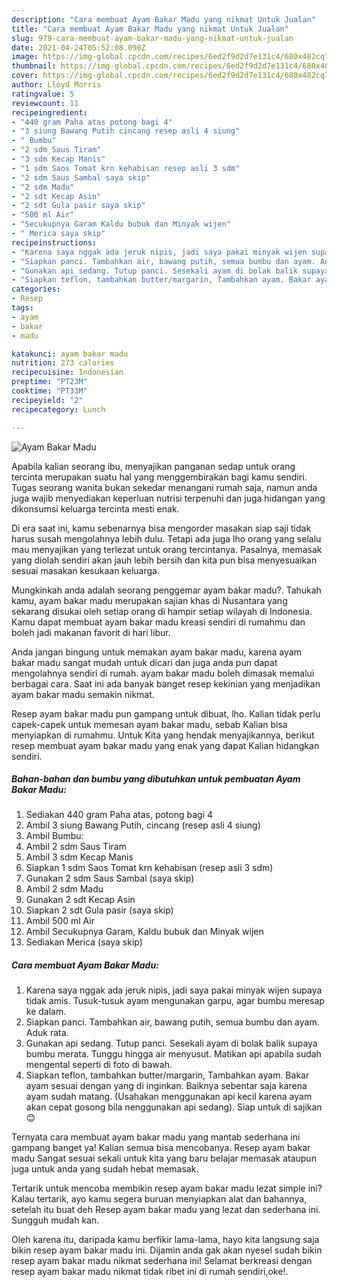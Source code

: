 ```yaml
---
description: "Cara membuat Ayam Bakar Madu yang nikmat Untuk Jualan"
title: "Cara membuat Ayam Bakar Madu yang nikmat Untuk Jualan"
slug: 979-cara-membuat-ayam-bakar-madu-yang-nikmat-untuk-jualan
date: 2021-04-24T05:52:08.090Z
image: https://img-global.cpcdn.com/recipes/6ed2f9d2d7e131c4/680x482cq70/ayam-bakar-madu-foto-resep-utama.jpg
thumbnail: https://img-global.cpcdn.com/recipes/6ed2f9d2d7e131c4/680x482cq70/ayam-bakar-madu-foto-resep-utama.jpg
cover: https://img-global.cpcdn.com/recipes/6ed2f9d2d7e131c4/680x482cq70/ayam-bakar-madu-foto-resep-utama.jpg
author: Lloyd Morris
ratingvalue: 5
reviewcount: 11
recipeingredient:
- "440 gram Paha atas potong bagi 4"
- "3 siung Bawang Putih cincang resep asli 4 siung"
- " Bumbu"
- "2 sdm Saus Tiram"
- "3 sdm Kecap Manis"
- "1 sdm Saos Tomat krn kehabisan resep asli 3 sdm"
- "2 sdm Saus Sambal saya skip"
- "2 sdm Madu"
- "2 sdt Kecap Asin"
- "2 sdt Gula pasir saya skip"
- "500 ml Air"
- "Secukupnya Garam Kaldu bubuk dan Minyak wijen"
- " Merica saya skip"
recipeinstructions:
- "Karena saya nggak ada jeruk nipis, jadi saya pakai minyak wijen supaya tidak amis. Tusuk-tusuk ayam mengunakan garpu, agar bumbu meresap ke dalam."
- "Siapkan panci. Tambahkan air, bawang putih, semua bumbu dan ayam. Aduk rata."
- "Gunakan api sedang. Tutup panci. Sesekali ayam di bolak balik supaya bumbu merata. Tunggu hingga air menyusut. Matikan api apabila sudah mengental seperti di foto di bawah."
- "Siapkan teflon, tambahkan butter/margarin, Tambahkan ayam. Bakar ayam sesuai dengan yang di inginkan. Baiknya sebentar saja karena ayam sudah matang. (Usahakan menggunakan api kecil karena ayam akan cepat gosong bila nenggunakan api sedang). Siap untuk di sajikan 😊"
categories:
- Resep
tags:
- ayam
- bakar
- madu

katakunci: ayam bakar madu 
nutrition: 273 calories
recipecuisine: Indonesian
preptime: "PT23M"
cooktime: "PT33M"
recipeyield: "2"
recipecategory: Lunch

---
```



![Ayam Bakar Madu](https://img-global.cpcdn.com/recipes/6ed2f9d2d7e131c4/680x482cq70/ayam-bakar-madu-foto-resep-utama.jpg)

Apabila kalian seorang ibu, menyajikan panganan sedap untuk orang tercinta merupakan suatu hal yang menggembirakan bagi kamu sendiri. Tugas seorang  wanita bukan sekedar menangani rumah saja, namun anda juga wajib menyediakan keperluan nutrisi terpenuhi dan juga hidangan yang dikonsumsi keluarga tercinta mesti enak.

Di era  saat ini, kamu sebenarnya bisa mengorder masakan siap saji tidak harus susah mengolahnya lebih dulu. Tetapi ada juga lho orang yang selalu mau menyajikan yang terlezat untuk orang tercintanya. Pasalnya, memasak yang diolah sendiri akan jauh lebih bersih dan kita pun bisa menyesuaikan sesuai masakan kesukaan keluarga. 



Mungkinkah anda adalah seorang penggemar ayam bakar madu?. Tahukah kamu, ayam bakar madu merupakan sajian khas di Nusantara yang sekarang disukai oleh setiap orang di hampir setiap wilayah di Indonesia. Kamu dapat membuat ayam bakar madu kreasi sendiri di rumahmu dan boleh jadi makanan favorit di hari libur.

Anda jangan bingung untuk memakan ayam bakar madu, karena ayam bakar madu sangat mudah untuk dicari dan juga anda pun dapat mengolahnya sendiri di rumah. ayam bakar madu boleh dimasak memalui berbagai cara. Saat ini ada banyak banget resep kekinian yang menjadikan ayam bakar madu semakin nikmat.

Resep ayam bakar madu pun gampang untuk dibuat, lho. Kalian tidak perlu capek-capek untuk memesan ayam bakar madu, sebab Kalian bisa menyiapkan di rumahmu. Untuk Kita yang hendak menyajikannya, berikut resep membuat ayam bakar madu yang enak yang dapat Kalian hidangkan sendiri.

<!--inarticleads1-->

##### Bahan-bahan dan bumbu yang dibutuhkan untuk pembuatan Ayam Bakar Madu:

1. Sediakan 440 gram Paha atas, potong bagi 4
1. Ambil 3 siung Bawang Putih, cincang (resep asli 4 siung)
1. Ambil  Bumbu:
1. Ambil 2 sdm Saus Tiram
1. Ambil 3 sdm Kecap Manis
1. Siapkan 1 sdm Saos Tomat krn kehabisan (resep asli 3 sdm)
1. Gunakan 2 sdm Saus Sambal (saya skip)
1. Ambil 2 sdm Madu
1. Gunakan 2 sdt Kecap Asin
1. Siapkan 2 sdt Gula pasir (saya skip)
1. Ambil 500 ml Air
1. Ambil Secukupnya Garam, Kaldu bubuk dan Minyak wijen
1. Sediakan  Merica (saya skip)




<!--inarticleads2-->

##### Cara membuat Ayam Bakar Madu:

1. Karena saya nggak ada jeruk nipis, jadi saya pakai minyak wijen supaya tidak amis. Tusuk-tusuk ayam mengunakan garpu, agar bumbu meresap ke dalam.
1. Siapkan panci. Tambahkan air, bawang putih, semua bumbu dan ayam. Aduk rata.
1. Gunakan api sedang. Tutup panci. Sesekali ayam di bolak balik supaya bumbu merata. Tunggu hingga air menyusut. Matikan api apabila sudah mengental seperti di foto di bawah.
1. Siapkan teflon, tambahkan butter/margarin, Tambahkan ayam. Bakar ayam sesuai dengan yang di inginkan. Baiknya sebentar saja karena ayam sudah matang. (Usahakan menggunakan api kecil karena ayam akan cepat gosong bila nenggunakan api sedang). Siap untuk di sajikan 😊




Ternyata cara membuat ayam bakar madu yang mantab sederhana ini gampang banget ya! Kalian semua bisa mencobanya. Resep ayam bakar madu Sangat sesuai sekali untuk kita yang baru belajar memasak ataupun juga untuk anda yang sudah hebat memasak.

Tertarik untuk mencoba membikin resep ayam bakar madu lezat simple ini? Kalau tertarik, ayo kamu segera buruan menyiapkan alat dan bahannya, setelah itu buat deh Resep ayam bakar madu yang lezat dan sederhana ini. Sungguh mudah kan. 

Oleh karena itu, daripada kamu berfikir lama-lama, hayo kita langsung saja bikin resep ayam bakar madu ini. Dijamin anda gak akan nyesel sudah bikin resep ayam bakar madu nikmat sederhana ini! Selamat berkreasi dengan resep ayam bakar madu nikmat tidak ribet ini di rumah sendiri,oke!.

